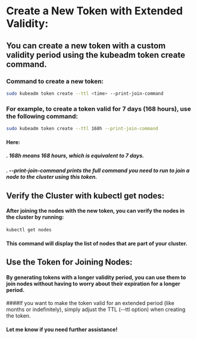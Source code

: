 #  Create a New Token with Extended Validity:
## You can create a new token with a custom validity period using the kubeadm token create command.
### Command to create a new token:
```bash
sudo kubeadm token create --ttl <time> --print-join-command
```
### For example, to create a token valid for 7 days (168 hours), use the following command:
```bash
sudo kubeadm token create --ttl 168h --print-join-command
```
#### Here:
##### . 168h means 168 hours, which is equivalent to 7 days.
##### . --print-join-command prints the full command you need to run to join a node to the cluster using this token.
## Verify the Cluster with kubectl get nodes:
#### After joining the nodes with the new token, you can verify the nodes in the cluster by running:
```bash
kubectl get nodes
```
#### This command will display the list of nodes that are part of your cluster.
## Use the Token for Joining Nodes:
#### By generating tokens with a longer validity period, you can use them to join nodes without having to worry about their expiration for a longer period.
####If you want to make the token valid for an extended period (like months or indefinitely), simply adjust the TTL (--ttl option) when creating the token.
#### Let me know if you need further assistance!
